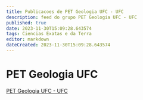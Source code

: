 ```yaml
---
title: Publicacoes de PET Geologia UFC - UFC 
description: feed do grupo PET Geologia UFC - UFC
published: true
date: 2023-11-30T15:09:28.643574
tags: Ciencias Exatas e da Terra
editor: markdown
dateCreated: 2023-11-30T15:09:28.643574
---
```


# PET Geologia UFC
[PET Geologia UFC - UFC](/grupo/106PETGeologiaUFCUFC.md)